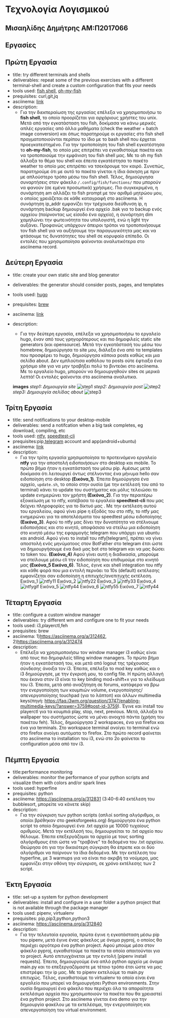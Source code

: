 # Τεχνολογία Λογισμικού
## Μισαηλίδης Δημήτρης ΑΜ:Π2017066

## Εργασίες

## Πρώτη Εργασία

* title: try different terminals and shells
* deliverables: repeat some of the previous exercises with a different terminal-shell and create a custom configuration that fits your needs
* tools used: [fish shell](https://fishshell.com/), [oh-my-fish](https://github.com/oh-my-fish/oh-my-fish)
* prequisites: curl,git,jq
* asciinema: [link](https://asciinema.org/a/312395)
* description:
  * Για την διεκπεραίωση της εργασίας επέλεξα να χρησιμοποιήσω το **fish shell**, το οποίο προορίζεται για αρχάριους χρήστες του unix. Μετά από την εγκατάσταση του fish, δοκίμασα να κάνω μερικές απλές εργασίες από άλλα μαθήματα (check the weather + batch image conversion) και όπως παρατηρούμε οι εργασίες στο fish shell πραγματοποιούνται περίπου το ίδιο με το bash shell που έρχεται προεγκατεστημένο. Για την τροποποίηση του fish shell εγκατέστησα το **oh-my-fish**, το οποίο μας επιτρέπει να εγκαθιστούμε πακέτα και να τροποποιούμε την εμφάνιση του fish shell μας. Με το oh my fish άλλαξα το θέμα του shell και έπειτα εγκατέστησα το πακέτο weather το οποίο μας επιτρέπει να τσεκάρουμε τον καιρό. Συνεπώς, παρατηρούμε ότι με αυτό το πακέτο γίνεται η ίδια άσκηση με πριν με απλούστερο τρόπο μέσω του fish shell. Τέλος, δημιούργησα συναρτήσεις στον φάκελο `/.config/fish/functions/` που μπορούν να φανούν (σε εμένα προσωπικά) χρήσιμες. Πιο συγκεκριμένα, η συνάρτηση am αλλάζει το fish prompt με τον αριθμό μητρώου μου, ο οποίος χρειάζεται σε κάθε καταγραφή στο asciinema. Η συνάρτηση ip_addr εμφανίζει την τρέχουσα διεύθυνση ip, η συνάρτηση backup δημιουργεί ένα  αρχείο .bak για το backup ενός αρχείου (παίρνοντας ως είσοδο ένα αρχείο), η συνάρτηση dim χαμηλώνει την φωτεινότητα του υπολογιστή, ενώ η light την αυξάνει. Προφανώς υπάρχουν άπειροι τρόποι να τροποποιήσουμε τον fish shell για να αυξήσουμε την παραγωγικότητα μας και να φτάσουμε τις δυνατότητες του shell σε κορυφαίο επίπεδο. Οι εντολές που χρησιμοποίησα φαίνονται αναλυτικότερα στο asciinema record.

## Δεύτερη Εργασία

* title: create your own static site and blog generator
* deliverables: the generator should consider posts, pages, and templates
* tools used: [hugo](https://gohugo.io/) 
* prequisites: [brew](https://brew.sh/index_el)
* asciinema: [link](https://asciinema.org/a/312446)
* description: 
  * Για την δεύτερη εργασία, επέλεξα να χρησιμοποιήσω το εργαλείο hugo, έναν από τους γρηγορότερους και πιο δημοφιλείς static site generators (και opensource). Μετά την εγκατάστασή του μέσω του homebrew, δημιούργησα το site μου, διάλεξα ένα από τα templates που προσφέρει το hugo, δημιούργησα κάποια posts καθώς και μια σελίδα about. Δεν εμπλούτισα καθόλου τα posts ούτε έφτιαξα ένα χρήσιμο site για να μην τραβήξει πολύ το βιντεάκι στο asciinema. Με το εργαλείο hugo, μπορούν να δημιουργηθούν sites σε μερικά λεπτά! Οι εντολές φαίνονται στο asciinema αναλυτικα.
  
  **images**
  *step1: Δημιουργία site* ![step1](images/hugo1.png)
  *step2: Δημιουργία post* ![step2](images/hugo2.png)
  *step3: Δημιουργία σελίδας about* ![step3](images/hugo3.png)

## Τρίτη Εργασία

* title: send notifications to your desktop-mobile 
* deliverables: 	send a notifcation when a big task completes, eg download, compiling, etc
* tools used: [ntfy](https://github.com/dschep/ntfy), [speedtest-cli](https://www.speedtest.net/apps/cli)
* prequisites:pip,[telegram](https://telegram.org/) account and app(android+ubuntu)
* asciinema: [link](https://asciinema.org/a/312524)
* description:
  * Για την τρίτη εργασία χρησιμοποίησα το προτεινόμενο εργαλείο **ntfy** για την αποστολή ειδοποιήσεων στο desktop και mobile. To πρώτο βήμα ήταν η εγκατάστασή του μέσω pip. Aμέσως μετά δοκίμασα ότι λειτουργεί όντως στέλνοντας ένα μήνυμα hello σαν ειδοποίηση στο desktop **(Εικόνα_1)**. Έπειτα δημιούργησα ένα αρχείο, `update.sh`, το οποίο στην ουσία (με την εκτέλεσή του από το terminal) κάνει το update του συστήματος και μόλις τελειώσει το update ενημερώνει τον χρήστη **(Εικόνα_2)**. Για την περαιτέρω εξοικείωση με το ntfy, κατέβασα το εργαλείο **speedtest-cli** που μας δείχνει πληροφορίες για το δίκτυό μας . Με την εκτέλεση αυτού του εργαλείου, αφού γίνει pipe η έξοδός του στο ntfy, το ntfy μας ενημερώνει για τα αποτελέσματα του speedtest μέσω ειδοποίησης **(Εικόνα_3)**. Αφού το ntfy μας δίνει την δυνατότητα να στέλνουμε ειδοποιήσεις και στο κινητό, αποφάσισα να στείλω μια ειδοποίηση στο κινητό μέσω της εφαρμογής telegram που υπάρχει για ubuntu και android. Αφού γίνει το install του ntfy[telegram], πρέπει να γίνει αποστολή ενός μηνύματοος στον BotFather στο telegram έτσι ώστε να δημιουργήσουμε ένα δικό μας bot στο telegram και να μας δώσει το token του. **(Εικόνα_4)** Αφού γίνει αυτή η διαδικασία, μπορούμε να στείλουμε μέσω cli την ειδοποίηση που επιθυμούμε στο κινητό μας **(Eικόνα_5 Εικόνα_6)**. Τέλος, έγινε και shell integration του ntfy και κάθε φορά που μια εντολή περνάει τα 10s (default) εκτέλεσης εμφανίζεται σαν ειδοποίηση η επιτυχής/ανεπιτυχής εκτέλεση. 
  Εικόνα_1 ![ntfy11](images/ntfy11.png)
  Εικόνα_2 ![ntfy22](images/ntfy22.png)
  Εικόνα_3 ![ntfy33](images/ntfy33.png)
  Εικόνα_4 ![ntfygif](images/ntfygif.gif)
  Εικόνα_5 ![ntfy44](images/ntfy44.png)
  Εικόνα_6 ![ntfy55](images/ntfy55.png)
  Εικόνα_7 ![ntfy44](images/ntfyfrompoco.jpg)
  
## Τέταρτη Εργασία

* title: configure a custom window manager
* deliverables: try different wm and configure one to fit your needs
* tools used: i3,playerctl,feh
* prequisites: brew
* asciinema: 1)https://asciinema.org/a/312462, 2)https://asciinema.org/a/312474
* description:
  * Επέλεξα να χρησιμοποιήσω τον window manager i3 καθώς είναι από τους πιο δημοφιλείς tilling window managers. Το πρώτο βήμα ήταν η εγκατάστασή του, και μετά από logout της τρέχουσας σύνδεσης άνοιξα τον i3. Έπειτα, επέλεξα το mod key καθώς και ο i3 δημιούργησε, με την έγκρισή μου, το config file. Η πρώτη αλλαγή που έκανα στον i3 είναι το key binding mod+shift+x για το κλείδωμα του i3. Έπειτα, μετά από αναζήτηση σε forums, κατάφερα να βρω την ενεργοποίηση των κουμπιών volume, ενεργοποίησης/απενεργοποίησης touchpad (για το λάπτοπ) και άλλων multimedia keys(πηγή: https://faq.i3wm.org/question/3747/enabling-multimedia-keys/?answer=3759#post-id-3759). Έγινε και install του playerctl για τα κουμπιά play, stop, next, previous. Μετά, άλλαξα το wallpaper του συστήματος ώστε να μένει ανοιχτό πάντα (χρήση του πακέτου feh). Τέλος, δημιούργησα 2 workspaces, ένα για firefox και ένα για terminals. Στο workspace terminal ανοίγει το terminal ενώ στο firefox ανοίγει αυτόματα το firefox. Στο πρώτο record φαίνεται στο asciinema τo installation του i3, ενώ στο 2ο φαίνεται το configuration μέσα από τον i3.

## Πέμπτη Εργασία

* title:performance monitoring
* deliverables: monitor the performance of your python scripts and visualize them with colors and/or spark lines
* tools used: hyperfine
* prequisites: python 
* asciinema: https://asciinema.org/a/312831 (3:40-6:40 εκτέλεση του bubblesort, μπορείτε να κάνετε skip)
* description:
  * Για την σύγκριση των python scripts (απλοί sorting αλγόριθμοι, οι οποίοι βρέθηκαν στο geeksforgeeks.org) δημιούργησα ένα python script το οποίο δημιουργεί ένα .txt αρχείο με 10000 τυχαίους αριθμούς. Μετά την εκτέλεσή του, δημιουργείται το .txt αρχείο που θέλουμε. Έπειτα επεξεργάζομαι τα αρχεία με τους sorting αλγόριθμους έτσι ώστε να "τραβάνε" τα δεδομένα του .txt αρχείου. Θεώρησα ότι για την δικαιότερη σύγκριση θα έπρεπε και οι δύο αλγόριθμοι να παίρνουν τα ίδια δεδομένα. Με την εκτέλεση του hyperfine, με 3 warmups για να είναι πιο ακριβή τα νούμερα, μας εμφανίζει στην οθόνη την σύγκριση, σε χρόνο εκτέλεσης των 2 script.
  
## Έκτη Εργασία

* title: set-up a system for python development
* deliverables: install and configure in a user folder a python project that is not available through the package manager
* tools used: pipenv, virtualenv
* prequisites: pip,pip3,python,python3
* asciinema: https://asciinema.org/a/312840
* description:
  * Για την τελευταία εργασία, πρώτα έγινε η εγκατάσταση μέσω pip του pipenv, μετά έγινε ένας φάκελος με όνομα pyproj, ο οποίος θα περιέχει αργότερα ένα python project. Αφού μπούμε μέσα στον φάκελο pyproj, εγκαθιστούμε τα πακέτα τα οποία απαιτούνται για το project. Αυτό επιτυγχάνεται με την εντολή [pipenv install requests]. Έπειτα, δημιουργούμε ένα απλό python αρχείο με όνομα main.py και το επεξεργαζόμαστε με τέτοιο τρόπο έτσι ώστε να μας επιστρέφει την ip μας. Με το pipenv εκτελούμε το main.py επιτυχώς. Tέλος, εγκαθιστούμε το virtualenv το οποίο είναι ένα εργαλείο που μπορεί να δημιουργήσει Python environments. Στην ουσία δημιουργεί ένα φάκελο που περιέχει όλα τα απαραίτητα εκτελέσιμα αρχεία που χρησιμοποιούν τα πακέτα που θα χρειαστεί ένα python project. Στο asciinema γίνεται ένα demo για την δημιουργία φακέλου με τα εκτελέσιμα, την ενεργοποίηση και απενεργοποίηση του virtual environment.
